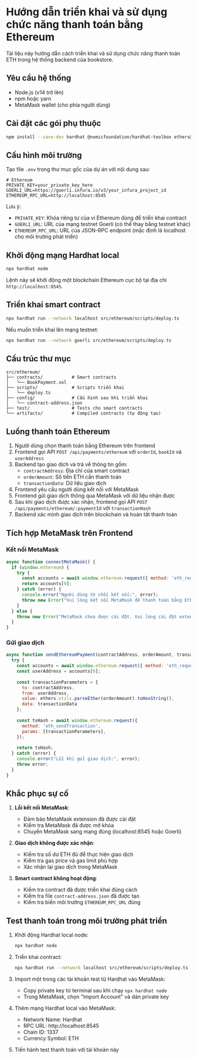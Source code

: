 # Hướng dẫn triển khai và sử dụng chức năng thanh toán bằng Ethereum

Tài liệu này hướng dẫn cách triển khai và sử dụng chức năng thanh toán ETH trong hệ thống backend của bookstore.

## Yêu cầu hệ thống

- Node.js (v14 trở lên)
- npm hoặc yarn
- MetaMask wallet (cho phía người dùng)

## Cài đặt các gói phụ thuộc

```bash
npm install --save-dev hardhat @nomicfoundation/hardhat-toolbox ethers@^6.0.0 dotenv
```

## Cấu hình môi trường

Tạo file `.env` trong thư mục gốc của dự án với nội dung sau:

```
# Ethereum
PRIVATE_KEY=your_private_key_here
GOERLI_URL=https://goerli.infura.io/v3/your_infura_project_id
ETHEREUM_RPC_URL=http://localhost:8545
```

Lưu ý:
- `PRIVATE_KEY`: Khóa riêng tư của ví Ethereum dùng để triển khai contract
- `GOERLI_URL`: URL của mạng testnet Goerli (có thể thay bằng testnet khác)
- `ETHEREUM_RPC_URL`: URL của JSON-RPC endpoint (mặc định là localhost cho môi trường phát triển)

## Khởi động mạng Hardhat local

```bash
npx hardhat node
```

Lệnh này sẽ khởi động một blockchain Ethereum cục bộ tại địa chỉ `http://localhost:8545`.

## Triển khai smart contract

```bash
npx hardhat run --network localhost src/ethereum/scripts/deploy.ts
```

Nếu muốn triển khai lên mạng testnet:

```bash
npx hardhat run --network goerli src/ethereum/scripts/deploy.ts
```

## Cấu trúc thư mục

```
src/ethereum/
├── contracts/           # Smart contracts
│   └── BookPayment.sol
├── scripts/             # Scripts triển khai
│   └── deploy.ts
├── config/              # Cấu hình sau khi triển khai
│   └── contract-address.json
├── test/                # Tests cho smart contracts
└── artifacts/           # Compiled contracts (tự động tạo)
```

## Luồng thanh toán Ethereum

1. Người dùng chọn thanh toán bằng Ethereum trên frontend
2. Frontend gọi API `POST /api/payments/ethereum` với `orderId`, `bookId` và `userAddress`
3. Backend tạo giao dịch và trả về thông tin gồm:
   - `contractAddress`: Địa chỉ của smart contract
   - `orderAmount`: Số tiền ETH cần thanh toán
   - `transactionData`: Dữ liệu giao dịch
4. Frontend yêu cầu người dùng kết nối với MetaMask
5. Frontend gửi giao dịch thông qua MetaMask với dữ liệu nhận được
6. Sau khi giao dịch được xác nhận, frontend gọi API `POST /api/payments/ethereum/:paymentId` với `transactionHash`
7. Backend xác minh giao dịch trên blockchain và hoàn tất thanh toán

## Tích hợp MetaMask trên Frontend

### Kết nối MetaMask

```javascript
async function connectMetaMask() {
  if (window.ethereum) {
    try {
      const accounts = await window.ethereum.request({ method: 'eth_requestAccounts' });
      return accounts[0];
    } catch (error) {
      console.error("Người dùng từ chối kết nối:", error);
      throw new Error("Vui lòng kết nối MetaMask để thanh toán bằng Ethereum");
    }
  } else {
    throw new Error("MetaMask chưa được cài đặt. Vui lòng cài đặt extension MetaMask.");
  }
}
```

### Gửi giao dịch

```javascript
async function sendEthereumPayment(contractAddress, orderAmount, transactionData) {
  try {
    const accounts = await window.ethereum.request({ method: 'eth_requestAccounts' });
    const userAddress = accounts[0];
    
    const transactionParameters = {
      to: contractAddress,
      from: userAddress,
      value: ethers.utils.parseEther(orderAmount).toHexString(),
      data: transactionData
    };
    
    const txHash = await window.ethereum.request({
      method: 'eth_sendTransaction',
      params: [transactionParameters],
    });
    
    return txHash;
  } catch (error) {
    console.error("Lỗi khi gửi giao dịch:", error);
    throw error;
  }
}
```

## Khắc phục sự cố

1. **Lỗi kết nối MetaMask**:
   - Đảm bảo MetaMask extension đã được cài đặt
   - Kiểm tra MetaMask đã được mở khóa
   - Chuyển MetaMask sang mạng đúng (localhost:8545 hoặc Goerli)

2. **Giao dịch không được xác nhận**:
   - Kiểm tra số dư ETH đủ để thực hiện giao dịch
   - Kiểm tra gas price và gas limit phù hợp
   - Xác nhận lại giao dịch trong MetaMask

3. **Smart contract không hoạt động**:
   - Kiểm tra contract đã được triển khai đúng cách
   - Kiểm tra file `contract-address.json` đã được tạo
   - Kiểm tra biến môi trường `ETHEREUM_RPC_URL` đúng

## Test thanh toán trong môi trường phát triển

1. Khởi động Hardhat local node:
   ```bash
   npx hardhat node
   ```

2. Triển khai contract:
   ```bash
   npx hardhat run --network localhost src/ethereum/scripts/deploy.ts
   ```

3. Import một trong các tài khoản test từ Hardhat vào MetaMask:
   - Copy private key từ terminal sau khi chạy `npx hardhat node`
   - Trong MetaMask, chọn "Import Account" và dán private key

4. Thêm mạng Hardhat local vào MetaMask:
   - Network Name: Hardhat
   - RPC URL: http://localhost:8545
   - Chain ID: 1337
   - Currency Symbol: ETH

5. Tiến hành test thanh toán với tài khoản này 